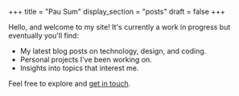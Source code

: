 +++
title = "Pau Sum"
display_section = "posts"
draft = false
+++

Hello, and welcome to my site! It's currently a work in progress but eventually
you'll find:

- My latest blog posts on technology, design, and coding.
- Personal projects I've been working on.
- Insights into topics that interest me.

Feel free to explore and [get in touch](mailto:blog.sumpau.com).
